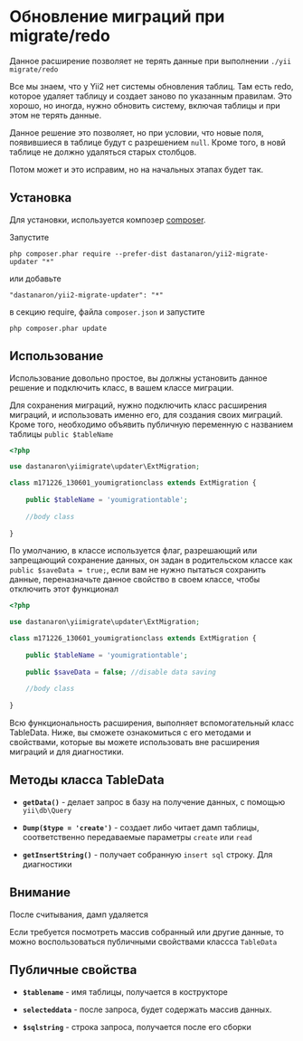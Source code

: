 Обновление миграций при migrate/redo
================================
Данное расширение позволяет не терять данные при выполнении `./yii migrate/redo`

Все мы знаем, что у Yii2 нет системы обновления таблиц. Там есть redo, которое
удаляет таблицу и создает заново по указанным правилам. Это хорошо, но иногда,
нужно обновить систему, включая таблицы и при этом не терять данные.

Данное решение это позволяет, но при условии, что новые поля, появившиеся в таблице будут с разрешением `null`.
Кроме того, в новй таблице не должно удаляться старых столбцов.

Потом может и это исправим, но на начальных этапах будет так.


Установка
------------

Для установки, используется композер [composer](http://getcomposer.org/download/).

Запустите

```
php composer.phar require --prefer-dist dastanaron/yii2-migrate-updater "*"
```

или добавьте

```
"dastanaron/yii2-migrate-updater": "*"
```

в секцию require, файла `composer.json`
и запустите

```
php composer.phar update
```


Использование
-----

Использование довольно простое, вы должны установить данное решение
и подключить класс, в вашем классе миграции. 

Для сохранения миграций, нужно подключить класс расширения миграций, и использовать именно его,
для создания своих миграций. Кроме того, необходимо объявить публичную переменную с названием таблицы `public $tableName`

```php
<?php

use dastanaron\yiimigrate\updater\ExtMigration;

class m171226_130601_youmigrationclass extends ExtMigration {
    
    public $tableName = 'youmigrationtable';
    
    //body class
    
}
```

По умолчанию, в классе используется флаг, разрешающий или запрещающий сохранение данных,
он задан в родительском классе как `public $saveData = true;`, если вам не нужно пытаться сохранить данные,
переназначьте данное свойство в своем классе, чтобы отключить этот функционал

```php
<?php

use dastanaron\yiimigrate\updater\ExtMigration;

class m171226_130601_youmigrationclass extends ExtMigration {
    
    public $tableName = 'youmigrationtable';
    
    public $saveData = false; //disable data saving
    
    //body class
    
}
```

Всю функциональность расширения, выполняет вспомогательный класс TableData. Ниже, вы сможете ознакомиться с его методами
и свойствами, которые вы можете использовать вне расширения миграций и для диагностики.

Методы класса TableData
--------------

* **`getData()`** - делает запрос в базу на получение данных, с помощью `yii\db\Query`

* **`Dump($type = 'create')`** - создает либо читает дамп таблицы, соответственно передаваемые параметры `create` или `read`

* **`getInsertString()`** - получает собранную `insert sql` строку. Для диагностики

## Внимание

После считывания, дамп удаляется

Если требуется посмотреть массив собранный или другие данные, то
можно воспользоваться публичными свойствами классса `TableData`

Публичные свойства
-------------------

* **`$tablename`** - имя таблицы, получается в кострукторе

* **`selecteddata`** - после запроса, будет содержать массив данных.

* **`$sqlstring`** - строка запроса, получается после его сборки
